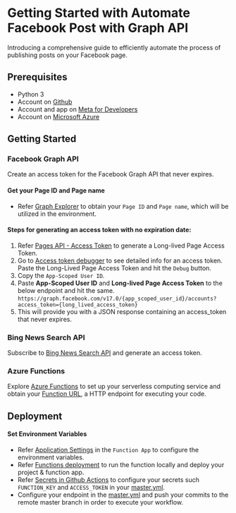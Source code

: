 # Getting Started with Automate Facebook Post with Graph API
Introducing a comprehensive guide to efficiently automate the process of publishing posts on your Facebook page.

## Prerequisites

* Python 3
* Account on [Github](https://github.com/)
* Account and app on [Meta for Developers](https://developers.facebook.com/apps/611749401076520/dashboard/)
* Account on [Microsoft Azure](https://portal.azure.com/)

## Getting Started

### Facebook Graph API
Create an access token for the Facebook Graph API that never expires.

#### Get your Page ID and Page name
* Refer [Graph Explorer](https://developers.facebook.com/docs/pages/getting-started#use-the-graph-explorer) to obtain your `Page ID` and `Page name`, which will be utilized in the environment.

#### Steps for generating an access token with no expiration date:
1. Refer [Pages API - Access Token](https://developers.facebook.com/docs/pages/access-tokens#get-a-page-access-token) to generate a Long-lived Page Access Token.
2. Go to [Access token debugger](https://developers.facebook.com/tools/debug/accesstoken/) to see detailed info for an access token. Paste the Long-Lived Page Access Token and hit the `Debug` button.
3. Copy the `App-Scoped User ID`.
4. Paste **App-Scoped User ID** and **Long-lived Page Access Token** to the below endpoint and hit the same.
   ```https://graph.facebook.com/v17.0/{app_scoped_user_id}/accounts?access_token={long_lived_access_token}```
5. This will provide you with a JSON response containing an access_token that never expires.

### Bing News Search API

Subscribe to [Bing News Search API](https://learn.microsoft.com/en-us/bing/search-apis/bing-news-search/overview) and generate an access token.

### Azure Functions

Explore [Azure Functions](https://learn.microsoft.com/en-us/azure/azure-functions/) to set up your serverless computing service and obtain your [Function URL](https://learn.microsoft.com/en-us/azure/azure-functions/functions-bindings-http-webhook-trigger?tabs=python-v2%2Cin-process%2Cfunctionsv2&pivots=programming-language-python#usage), a HTTP endpoint for executing your code.

## Deployment

#### Set Environment Variables

* Refer [Application Settings](https://learn.microsoft.com/en-us/azure/azure-functions/functions-how-to-use-azure-function-app-settings?tabs=portal#settings) in the `Function App` to configure the environment variables.
* Refer [Functions deployment](https://learn.microsoft.com/en-us/azure/azure-functions/create-first-function-vs-code-python?pivots=python-mode-decorators) to run the function locally and deploy your project & function app.
* Refer [Secrets in Github Actions](https://docs.github.com/en/actions/security-guides/using-secrets-in-github-actions) to configure your secrets such `FUNCTION_KEY` and `ACCESS_TOKEN` in your [master.yml](.github/workflows/master.yml).
* Configure your endpoint in the [master.yml](.github/workflows/master.yml) and push your commits to the remote master branch in order to execute your workflow.
